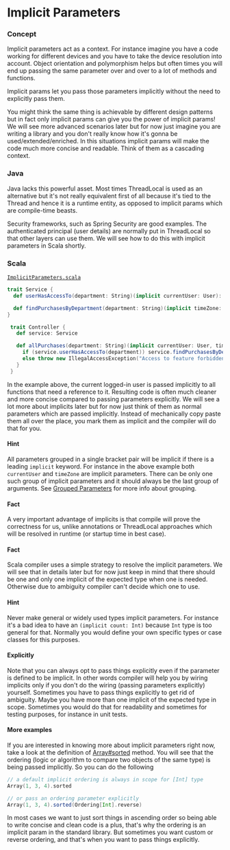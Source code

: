 Implicit Parameters
===================

### Concept
Implicit parameters act as a context. For instance imagine you have
a code working for different devices and you have to take the device
resolution into account. Object orientation and polymorphism helps but
often times you will end up passing the same parameter over and over
to a lot of methods and functions.

Implicit params let you pass those parameters implicitly without the
need to explicitly pass them.

You might think the same thing is achievable by different design
patterns but in fact only implicit params can give you the power of
implicit params! We will see more advanced scenarios later but for
now just imagine you are writing a library and you don't really know
how it's gonna be used/extended/enriched. In this situations implicit
params will make the code much more concise and readable. Think of
them as a cascading context.

### Java 

Java lacks this powerful asset. Most times ThreadLocal is used as an
alternative but it's not really equivalent first of all because it's
tied to the Thread and hence it is a runtime entity, as opposed to
implicit params which are compile-time beasts.

Security frameworks, such as Spring Security are good examples. The
authenticated principal (user details) are normally put in ThreadLocal
so that other layers can use them. We will see how to do this with
implicit parameters in Scala shortly.

### Scala

[`ImplicitParameters.scala`](https://github.com/naderghanbari/scala-vs-java/blob/master/src/main/scala/syntax/parameters/implicits/scala/ImplicitParameters.scala)

```scala
trait Service {
  def userHasAccessTo(department: String)(implicit currentUser: User): Boolean

  def findPurchasesByDepartment(department: String)(implicit timeZone: TimeZone): Any
}

 trait Controller {
   def service: Service

   def allPurchases(department: String)(implicit currentUser: User, timeZone: TimeZone) = {
     if (service.userHasAccessTo(department)) service.findPurchasesByDepartment(department)
     else throw new IllegalAccessException("Access to feature forbidden!")
   }
 }
 ```

In the example above, the current logged-in user is passed implicitly
to all functions that need a reference to it. Resulting code is
often much cleaner and more concise compared to passing parameters
explicitly. We will see a lot more about implicits later but for now
just think of them as normal parameters which are passed implicitly.
Instead of mechanically copy paste them all over the place, you mark
them as implicit and the compiler will do that for you.

#### Hint
All parameters grouped in a single bracket pair will be implicit
if there is a leading `implicit` keyword. For instance in the above
example both `currentUser` and `timeZone` are implicit parameters.
There can be only one such group of implicit parameters and it should
always be the last group of arguments.
See [Grouped Parameters](grouped.md) for more info about grouping.

#### Fact
A very important advantage of implicits is that compile will prove the
correctness for us, unlike annotations or ThreadLocal approaches which
will be resolved in runtime (or startup time in best case).

#### Fact
Scala compiler uses a simple strategy to resolve the implicit parameters.
We will see that in details later but for now just keep in mind that
there should be one and only one implicit of the expected type when
one is needed. Otherwise due to ambiguity compiler can't decide which one
to use.

#### Hint
Never make general or widely used types implicit parameters. For instance
it's a bad idea to have an `(implicit count: Int)` because `Int` type is
too general for that. Normally you would define your own specific types or
case classes for this purposes.

#### Explicitly
Note that you can always opt to pass things explicitly even if the parameter
is defined to be implicit. In other words compiler will help you
by wiring implicits only if you don't do the wiring (passing parameters
explicitly) yourself. Sometimes you have to pass things explicitly
to get rid of ambiguity. Maybe you have more than one implicit of the
expected type in scope. Sometimes you would do that for readability and
sometimes for testing purposes, for instance in unit tests.

#### More examples
If you are interested in knowing more about implicit parameters right now,
take a look at the definition of
[Array#sorted](http://www.scala-lang.org/api/2.12.4/scala/Array.html#sorted[B>:A](implicitord:scala.math.Ordering[B]):Repr)
method. You will see that the ordering (logic or algorithm to compare two
objects of the same type) is being passed implicitly. So you can
do the following

```scala
// a default implicit ordering is always in scope for [Int] type
Array(1, 3, 4).sorted

// or pass an ordering parameter explicitly
Array(1, 3, 4).sorted(Ordering[Int].reverse)
```

In most cases we want to just sort things in ascending order so being
able to write concise and clean code is a plus, that's why the ordering
is an implicit param in the standard library. But sometimes you want
custom or reverse ordering, and that's when you want to pass things
explicitly.
